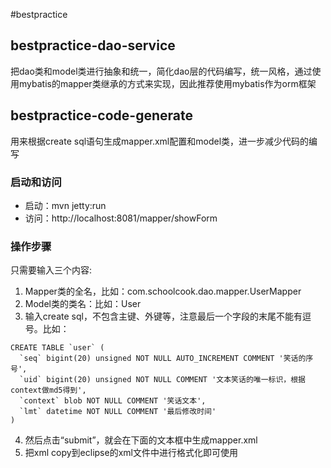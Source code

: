 #bestpractice

## bestpractice-dao-service

把dao类和model类进行抽象和统一，简化dao层的代码编写，统一风格，通过使用mybatis的mapper类继承的方式来实现，因此推荐使用mybatis作为orm框架

## bestpractice-code-generate

用来根据create sql语句生成mapper.xml配置和model类，进一步减少代码的编写

### 启动和访问
* 启动：mvn jetty:run
* 访问：http://localhost:8081/mapper/showForm

### 操作步骤
只需要输入三个内容:
1. Mapper类的全名，比如：com.schoolcook.dao.mapper.UserMapper
2. Model类的类名：比如：User
3. 输入create sql，不包含主键、外键等，注意最后一个字段的末尾不能有逗号。比如：

```
CREATE TABLE `user` (
  `seq` bigint(20) unsigned NOT NULL AUTO_INCREMENT COMMENT '笑话的序号',
  `uid` bigint(20) unsigned NOT NULL COMMENT '文本笑话的唯一标识，根据context做md5得到',
  `context` blob NOT NULL COMMENT '笑话文本',
  `lmt` datetime NOT NULL COMMENT '最后修改时间'
)
```
4. 然后点击“submit”，就会在下面的文本框中生成mapper.xml
5. 把xml copy到eclipse的xml文件中进行格式化即可使用
